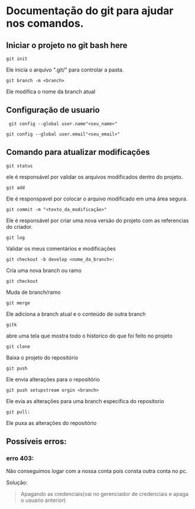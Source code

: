 # Documentação do git para ajudar nos comandos.

## Iniciar o projeto no git bash here
````
git init
````
Ele inicia o arquivo ".git/" para controlar a pasta.

````
git branch -m <branch>
````
Ele modifica o nome da branch atual
## Configuração de usuario
````
 git config --global user.name"<seu_name>"
````
 ````
 git config --global user.email"<seu_email>"
````
 ## Comando para atualizar modificações
````
git status
````
 ele é responsável por validar os arquivos modificados dentro do projeto.
````
git add
````
 Ele é responspavel por colocar o arquivo modificado em uma área segura.
````
git commit -m "<texto_da_modificação>"
````
Ele é responsável por criar uma nova versão do projeto com as referencias do criador.

````
git log
````
 Validar os meus comentários e modificações
````
git checkout -b develop <nome_da_branch>:
````
 Cria uma nova branch ou ramo
````
git checkout
````
 Muda de branch/ramo
````
git merge
````
 Ele adiciona a branch atual e o conteúdo de outra branch
````
gitk
````
 abre uma tela que mostra todo o historico do que foi feito no projeto
````
git clone
````
 Baixa o projeto do repositório
````
git push
````
 Ele envia alterações para o repositório
````
git push setupstream orgin <branch>
````
Ele evia as alterações para uma branch especifica do repositorio
 
````
git pull:
````
 Ele puxa as alterações do repositório


## Possíveis erros: 
### erro 403:
Não conseguimos logar com a nossa conta pois consta outra conta no pc.

Solução: 
> Apagando as credenciais(vai no gerenciador de credenciais e apaga o usuario anterior)
